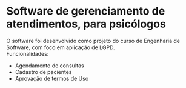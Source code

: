 # Software de gerenciamento de atendimentos, para psicólogos
O software foi desenvolvido como projeto do curso de Engenharia de Software, com foco em aplicação de LGPD.<br>
Funcionalidades:<br>
- Agendamento de consultas<br>
- Cadastro de pacientes<br>
- Aprovação de termos de Uso <br>
